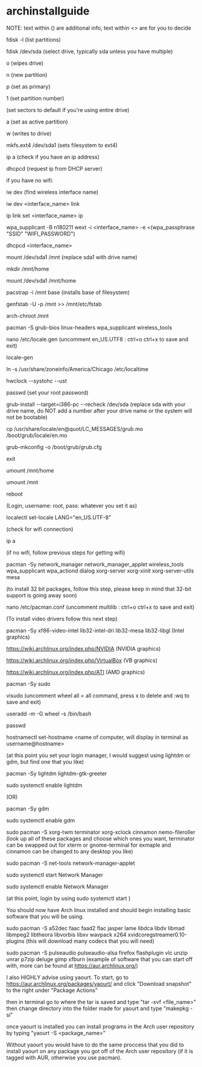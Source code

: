 # archinstallguide

NOTE: text within () are additional info, text within <> are for you to decide

fdisk -l (list partitions)

fdisk /dev/sda (select drive, typically sda unless you have multiple)

o (wipes drive)

n (new partition)

p (set as primary)

1 (set partition number)

(set sectors to default if you're using entire drive)

a (set as active partition)

w (writes to drive)

mkfs.ext4 /dev/sda1 (sets filesystem to ext4)

ip a (check if you have an ip address)

dhcpcd (request ip from DHCP server)


if you have no wifi:

iw dev (find wireless interface name)

iw dev <interface_name> link

ip link set <interface_name> ip

wpa_supplicant -B n180211 wext -i <interface_name> -e <(wpa_passphrase "SSID" "WIFI_PASSWORD")

dhcpcd <interface_name>


mount /dev/sda1 /mnt (replace sda1 with drive name)

mkdir /mnt/home

mount /dev/sda1 /mnt/home


pacstrap -i /mnt base (installs base of filesystem)

genfstab -U -p /mnt >> /mnt/etc/fstab

arch-chroot /mnt


pacman -S grub-bios linux-headers wpa_supplicant wireless_tools

nano /etc/locale.gen (uncomment en_US.UTF8 : ctrl+o ctrl+x to save and exit)

locale-gen

ln -s /usr/share/zoneinfo/America/Chicago /etc/localtime

hwclock --systohc --ust

passwd (set your root password)

grub-install --target=i386-pc --recheck /dev/sda (replace sda with your drive name, do NOT add a number after your drive name or the system will not be bootable)

cp /usr/share/locale/en\@quot/LC_MESSAGES/grub.mo /boot/grub/locale/en.mo

grub-mkconfig -o /boot/grub/grub.cfg

exit

umount /mnt/home

umount /mnt

reboot


(Login, username: root, pass: whatever you set it as)

localectl set-locale LANG="en_US.UTF-8"


(check for wifi connection)

ip a

(if no wifi, follow previous steps for getting wifi)


pacman -Sy network_manager network_manager_applet wireless_tools wpa_supplicant wpa_actiond dialog xorg-server xorg-xinit xorg-server-utils mesa


(to install 32 bit packages, follow this step, please keep in mind that 32-bit support is going away soon)

nano /etc/pacman.conf (uncomment multilib : ctrl+o ctrl+x to save and exit)


(To install video drivers follow this next step)


pacman -Sy xf86-video-intel lib32-intel-dri lib32-mesa lib32-libgl (Intel graphics)

https://wiki.archlinux.org/index.php/NVIDIA (NVIDIA graphics)

https://wiki.archlinux.org/index.php/VirtualBox (VB graphics)

https://wiki.archlinux.org/index.php/ATI (AMD graphics)


pacman -Sy sudo

visudo (uncomment wheel all = all command, press x to delete and :wq to save and exit)

useradd -m -G wheel -s /bin/bash <username>

passwd <username>

hostnamectl set-hostname <name of computer, will display in terminal as username@hostname>


(at this point you set your login manager, I would suggest using lightdm or gdm, but find one that you like)

pacman -Sy lightdm lightdm-gtk-greeter

sudo systemctl enable lightdm

(OR)

pacman -Sy gdm

sudo systemctl enable gdm


sudo pacman -S xorg-twm terminator xorg-xclock cinnamon nemo-fileroller (look up all of these packages and choose which ones you want, terminator can be swapped out for xterm or gnome-terminal for exmaple and cinnamon can be changed to any desktop you like)


sudo pacman -S net-tools network-manager-applet

sudo systemctl start Network Manager

sudo systemctl enable Network Manager


(at this point, login by using sudo systemctl start <loginmanger>)


You should now have Arch linux installed and should begin installing basic software that you will be using.

sudo pacman -S a52dec faac faad2 flac jasper lame libdca libdv libmad libmpeg2 libtheora libvorbis libxv wavpack x264 xvidcoregstreamer0.10-plugins (this will download many codecs that you will need)

sudo pacman -S pulseaudio pulseaudio-alsa firefox flashplugin vlc unzip unrar p7zip deluge gimp xfburn (example of software that you can start off with, more can be found at https://aur.archlinux.org/)


I also HIGHLY advise using yaourt. To start, go to https://aur.archlinux.org/packages/yaourt/ and click "Download snapshot" to the right under "Package Actions"

then in terminal go to where the tar is saved and type "tar -xvf <file_name>" then change directory into the folder made for yaourt and type "makepkg -si"

once yaourt is installed you can install programs in the Arch user repository by typing "yaourt -S <package_name>"

Without yaourt you would have to do the same proccess that you did to install yaourt on any package you got off of the Arch user repository (if it is tagged with AUR, otherwise you use pacman).
